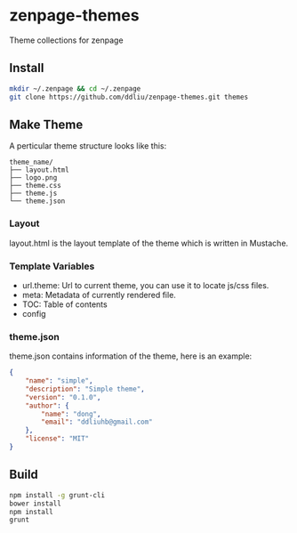 # zenpage-themes

Theme collections for zenpage

## Install

```bash
mkdir ~/.zenpage && cd ~/.zenpage
git clone https://github.com/ddliu/zenpage-themes.git themes
```

## Make Theme

A perticular theme structure looks like this:

```
theme_name/
├── layout.html
├── logo.png
├── theme.css
├── theme.js
└── theme.json
```

### Layout

layout.html is the layout template of the theme which is written in Mustache.

### Template Variables

- url.theme: Url to current theme, you can use it to locate js/css files.
- meta: Metadata of currently rendered file.
- TOC: Table of contents
- config


### theme.json

theme.json contains information of the theme, here is an example:

```json
{
    "name": "simple",
    "description": "Simple theme",
    "version": "0.1.0",
    "author": {
        "name": "dong",
        "email": "ddliuhb@gmail.com"
    },
    "license": "MIT"
}
```

## Build

```bash
npm install -g grunt-cli
bower install
npm install
grunt
```